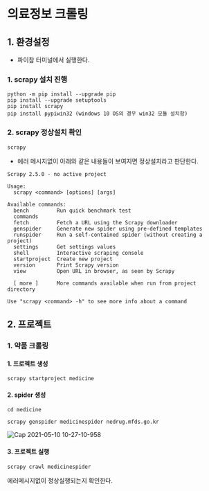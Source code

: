 # 의료정보 크롤링

## 1. 환경설정 

- 파이참 터미널에서 실행한다.

### 1. scrapy 설치 진행

```
python -m pip install --upgrade pip
pip install --upgrade setuptools
pip install scrapy
pip install pypiwin32 (windows 10 OS의 경우 win32 모듈 설치함)
```

### 2. scrapy 정상설치 확인
```
scrapy
```

- 에러 메시지없이 아래와 같은 내용들이 보여지면 정상설치라고 판단한다.
```
Scrapy 2.5.0 - no active project

Usage:
  scrapy <command> [options] [args]

Available commands:
  bench         Run quick benchmark test
  commands
  fetch         Fetch a URL using the Scrapy downloader
  genspider     Generate new spider using pre-defined templates
  runspider     Run a self-contained spider (without creating a project)
  settings      Get settings values
  shell         Interactive scraping console
  startproject  Create new project
  version       Print Scrapy version
  view          Open URL in browser, as seen by Scrapy

  [ more ]      More commands available when run from project directory

Use "scrapy <command> -h" to see more info about a command

```

## 2. 프로젝트 

### 1. 약품 크롤링

#### 1. 프로젝트 생성
```
scrapy startproject medicine
```

#### 2. spider 생성
``` 
cd medicine

scrapy genspider medicinespider nedrug.mfds.go.kr
```
![Cap 2021-05-10 10-27-10-958](https://user-images.githubusercontent.com/7462877/117594945-511e5180-b17a-11eb-9ea1-242b2c6de98a.jpg)

#### 3. 프로젝트 실행
```
scrapy crawl medicinespider
```
에러메시지없이 정상실행되는지 확인한다.

